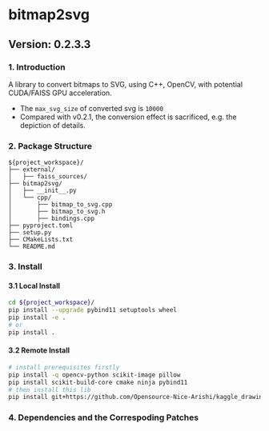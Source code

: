 # bitmap2svg
## Version: 0.2.3.3
### 1. Introduction
A library to convert bitmaps to SVG, using C++, OpenCV, with potential CUDA/FAISS GPU acceleration.

* The `max_svg_size` of converted svg is `10000`
* Compared with v0.2.1, the conversion effect is sacrificed, e.g. the depiction of details.

### 2. Package Structure
```
${project_workspace}/
├── external/
│   ├── faiss_sources/
├── bitmap2svg/
│   ├── __init__.py
│   └── cpp/
│       ├── bitmap_to_svg.cpp
│       ├── bitmap_to_svg.h
│       ├── bindings.cpp
├── pyproject.toml
├── setup.py
├── CMakeLists.txt
└── README.md               
```
### 3. Install
#### 3.1 Local Install
```bash
cd ${project_workspace}/
pip install --upgrade pybind11 setuptools wheel
pip install -e .
# or
pip install .
```
#### 3.2 Remote Install
```bash
# install prerequisites firstly
pip install -q opencv-python scikit-image pillow
pip install scikit-build-core cmake ninja pybind11
# then install this lib
pip install git+https://github.com/Opensource-Nice-Arishi/kaggle_drawing_with_LLMs/tree/bitmap2svg-cu-v0.2.3.2

```
### 4. Dependencies and the Correspoding Patches